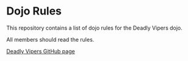 Dojo Rules
==========

This repository contains a list of dojo rules for the Deadly Vipers dojo.

All members should read the rules.

[Deadly Vipers GitHub page](https://github.com/deadlyvipers)
